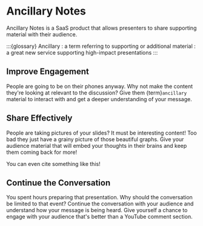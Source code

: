 # Ancillary Notes

Ancillary Notes is a SaaS product that allows presenters to share supporting material with their audience.

:::{glossary}
Ancillary
: a term referring to supporting or additional material
: a great new service supporting high-impact presentations
:::

## Improve Engagement

People are going to be on their phones anyway. Why not make the content they're looking at relevant to the discussion?
Give them {term}`ancillary` material to interact with and get a deeper understanding of your message.

## Share Effectively

People are taking pictures of your slides? It must be interesting content! Too bad they just have a grainy picture of those beautiful graphs.
Give your audience material that will embed your thoughts in their brains and keep them coming back for more!

You can even cite something like this! [](doi:10.4230/DAGMAN.1.1.41)

## Continue the Conversation

You spent hours preparing that presentation. Why should the conversation be limited to that event?
Continue the conversation with your audience and understand how your message is being heard.
Give yourself a chance to engage with your audience that's better than a YouTube comment section.